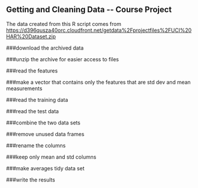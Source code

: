 ## Getting and Cleaning Data -- Course Project

The data created from this R script comes from https://d396qusza40orc.cloudfront.net/getdata%2Fprojectfiles%2FUCI%20HAR%20Dataset.zip

###download the archived data

###unzip the archive for easier access to files

###read the features

###make a vector that contains only the features that are std dev and mean measurements


###read the training data

###read the test data

###combine the two data sets

###remove unused data frames

###rename the columns

###keep only mean and std columns

###make averages tidy data set

###write the results